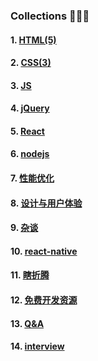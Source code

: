### Collections 🌱🌱🌱


#### 1. [HTML(5)](https://github.com/arronf2e/grow-fe/blob/master/html.md)



#### 2. [CSS(3)](https://github.com/arronf2e/grow-fe/blob/master/css.md)



#### 3. [JS](https://github.com/arronf2e/grow-fe/blob/master/js.md)




#### 4. [jQuery](https://github.com/arronf2e/grow-fe/blob/master/jquery.md)


#### 5. [React](https://github.com/arronf2e/grow-fe/blob/master/react.md)


#### 6. [nodejs](https://github.com/arronf2e/grow-fe/blob/master/nodejs.md)




#### 7. [性能优化](https://github.com/arronf2e/grow-fe/blob/master/performance-optimization.md)

#### 8. [设计与用户体验](https://github.com/arronf2e/grow-fe/blob/master/design.md)


#### 9. [杂谈](https://github.com/arronf2e/grow-fe/blob/master/free-chatting.md)

#### 10. [react-native](https://github.com/arronf2e/grow-fe/blob/master/react-native.md)

#### 11. [瞎折腾](https://github.com/arronf2e/grow-fe/blob/master/interesting.md)

#### 12. [免费开发资源](https://github.com/arronf2e/grow-fe/blob/master/free-resources.md)

#### 13. [Q&A](https://github.com/arronf2e/grow-fe/blob/master/QA.md)

#### 14. [interview](https://github.com/arronf2e/grow-fe/blob/master/interview.md)



